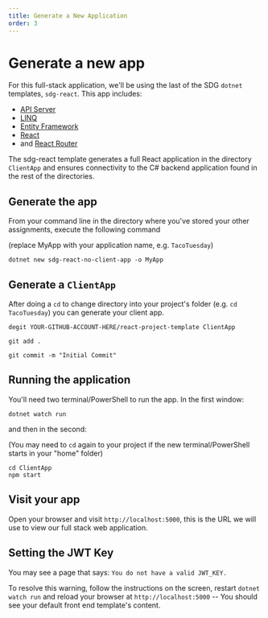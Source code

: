 ```yaml
---
title: Generate a New Application
order: 3
---
```


# Generate a new app

For this full-stack application, we'll be using the last of the SDG `dotnet`
templates, `sdg-react`. This app includes:

- [API Server](/lessons/cs-api-servers)
- [LINQ](/lessons/cs-linq)
- [Entity Framework](/lessons/cs-object-relational-mapping)
- [React](/lessons/react-intro)
- and [React Router](https://reactrouter.com/)

The sdg-react template generates a full React application in the directory
`ClientApp` and ensures connectivity to the C# backend application found in the
rest of the directories.

## Generate the app

From your command line in the directory where you've stored your other
assignments, execute the following command

(replace MyApp with your application name, e.g. `TacoTuesday`)

```shell
dotnet new sdg-react-no-client-app -o MyApp
```

## Generate a `ClientApp`

After doing a `cd` to change directory into your project's folder (e.g.
`cd TacoTuesday`) you can generate your client app.

```shell
degit YOUR-GITHUB-ACCOUNT-HERE/react-project-template ClientApp
```

```shell
git add .
```

```shell
git commit -m "Initial Commit"
```

## Running the application

You'll need two terminal/PowerShell to run the app. In the first window:

```shell
dotnet watch run
```

and then in the second:

(You may need to `cd` again to your project if the new terminal/PowerShell
starts in your "home" folder)

```shell
cd ClientApp
npm start
```

## Visit your app

Open your browser and visit `http://localhost:5000`, this is the URL we will use
to view our full stack web application.

## Setting the JWT Key

You may see a page that says: `You do not have a valid JWT_KEY.`

To resolve this warning, follow the instructions on the screen, restart
`dotnet watch run` and reload your browser at `http://localhost:5000` -- You
should see your default front end template's content.

<!-- Initial Commit -->
<GithubCommitViewer repo="suncoast-devs/TacoTuesday" commit="29b8ca279a640861ccb77cc080d73a352abf6d78" />
